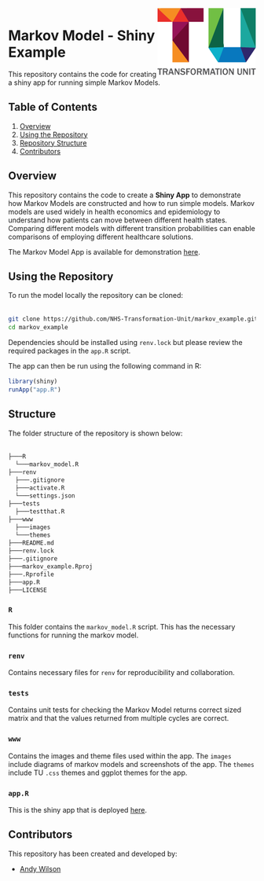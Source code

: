 <img src="www/images/TU_logo_large.png" alt="TU logo" width="200" align="right"/>

# Markov Model - Shiny Example
This repository contains the code for creating a shiny app for running simple
Markov Models.

## Table of Contents

1. [Overview](#overview)
2. [Using the Repository](#using)
3. [Repository Structure](#structure)
4. [Contributors](#contributors)

## Overview
This repository contains the code to create a **Shiny App** to demonstrate how
Markov Models are constructed and how to run simple models. Markov models are 
used widely in health economics and epidemiology to understand how patients can 
move between different health states. Comparing different models with different 
transition probabilities can enable comparisons of employing different healthcare
solutions.

The Markov Model App is available for demonstration [here](https://nhs-tu-andy-wilson.shinyapps.io/markov_example/).

## Using the Repository
To run the model locally the repository can be cloned:
```bash

git clone https://github.com/NHS-Transformation-Unit/markov_example.git
cd markov_example

```
Dependencies should be installed using `renv.lock` but please review the 
required packages in the `app.R` script.

The app can then be run using the following command in R:
```r
library(shiny)
runApp("app.R")
```

## Structure

The folder structure of the repository is shown below:

```plaintext

├───R
  └───markov_model.R
├───renv
  ├───.gitignore
  ├───activate.R
  └───settings.json
├───tests
  ├───testthat.R
├───www
  ├───images
  └───themes
├───README.md
├───renv.lock
├───.gitignore
├───markov_example.Rproj
├───.Rprofile
├───app.R
├───LICENSE

```
### `R`
This folder contains the `markov_model.R` script. This has the necessary 
functions for running the markov model.

### `renv`
Contains necessary files for `renv` for reproducibility and collaboration.

### `tests`
Contains unit tests for checking the Markov Model returns correct sized matrix 
and that the values returned from multiple cycles are correct.

### `www`
Contains the images and theme files used within the app. The `images` include 
diagrams of markov models and screenshots of the app. The `themes` include TU
`.css` themes and ggplot themes for the app.

### `app.R`
This is the shiny app that is deployed [here](https://nhs-tu-andy-wilson.shinyapps.io/markov_example/).

## Contributors
This repository has been created and developed by:
- [Andy Wilson](https://github.com/ASW-Analyst)
